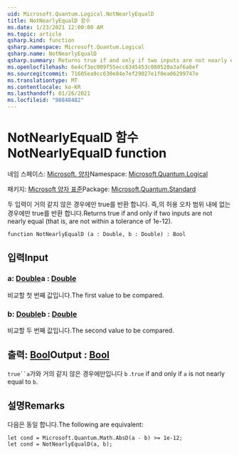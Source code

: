 ```yaml
---
uid: Microsoft.Quantum.Logical.NotNearlyEqualD
title: NotNearlyEqualD 함수
ms.date: 1/23/2021 12:00:00 AM
ms.topic: article
qsharp.kind: function
qsharp.namespace: Microsoft.Quantum.Logical
qsharp.name: NotNearlyEqualD
qsharp.summary: Returns true if and only if two inputs are not nearly equal (that is, are not within a tolerance of 1e-12).
ms.openlocfilehash: 6e4cf3ec009f55ecc6345453c080520a3af6a8ef
ms.sourcegitcommit: 71605ea9cc630e84e7ef29027e1f0ea06299747e
ms.translationtype: MT
ms.contentlocale: ko-KR
ms.lasthandoff: 01/26/2021
ms.locfileid: "98848482"
---
```

# <a name="notnearlyequald-function"></a><span data-ttu-id="75a4a-102">NotNearlyEqualD 함수</span><span class="sxs-lookup"><span data-stu-id="75a4a-102">NotNearlyEqualD function</span></span>

<span data-ttu-id="75a4a-103">네임 스페이스: [Microsoft. 양자](xref:Microsoft.Quantum.Logical)</span><span class="sxs-lookup"><span data-stu-id="75a4a-103">Namespace: [Microsoft.Quantum.Logical](xref:Microsoft.Quantum.Logical)</span></span>

<span data-ttu-id="75a4a-104">패키지: [Microsoft 양자 표준](https://nuget.org/packages/Microsoft.Quantum.Standard)</span><span class="sxs-lookup"><span data-stu-id="75a4a-104">Package: [Microsoft.Quantum.Standard](https://nuget.org/packages/Microsoft.Quantum.Standard)</span></span>


<span data-ttu-id="75a4a-105">두 입력이 거의 같지 않은 경우에만 true를 반환 합니다. 즉,의 허용 오차 범위 내에 없는 경우에만 true를 반환 합니다.</span><span class="sxs-lookup"><span data-stu-id="75a4a-105">Returns true if and only if two inputs are not nearly equal (that is, are not within a tolerance of 1e-12).</span></span>

```qsharp
function NotNearlyEqualD (a : Double, b : Double) : Bool
```


## <a name="input"></a><span data-ttu-id="75a4a-106">입력</span><span class="sxs-lookup"><span data-stu-id="75a4a-106">Input</span></span>

### <a name="a--double"></a><span data-ttu-id="75a4a-107">a: [Double](xref:microsoft.quantum.lang-ref.double)</span><span class="sxs-lookup"><span data-stu-id="75a4a-107">a : [Double](xref:microsoft.quantum.lang-ref.double)</span></span>

<span data-ttu-id="75a4a-108">비교할 첫 번째 값입니다.</span><span class="sxs-lookup"><span data-stu-id="75a4a-108">The first value to be compared.</span></span>


### <a name="b--double"></a><span data-ttu-id="75a4a-109">b: [Double](xref:microsoft.quantum.lang-ref.double)</span><span class="sxs-lookup"><span data-stu-id="75a4a-109">b : [Double](xref:microsoft.quantum.lang-ref.double)</span></span>

<span data-ttu-id="75a4a-110">비교할 두 번째 값입니다.</span><span class="sxs-lookup"><span data-stu-id="75a4a-110">The second value to be compared.</span></span>



## <a name="output--bool"></a><span data-ttu-id="75a4a-111">출력: [Bool](xref:microsoft.quantum.lang-ref.bool)</span><span class="sxs-lookup"><span data-stu-id="75a4a-111">Output : [Bool](xref:microsoft.quantum.lang-ref.bool)</span></span>

<span data-ttu-id="75a4a-112">`true``a`가와 거의 같지 않은 경우에만입니다 `b` .</span><span class="sxs-lookup"><span data-stu-id="75a4a-112">`true` if and only if `a` is not nearly equal to `b`.</span></span>

## <a name="remarks"></a><span data-ttu-id="75a4a-113">설명</span><span class="sxs-lookup"><span data-stu-id="75a4a-113">Remarks</span></span>

<span data-ttu-id="75a4a-114">다음은 동일 합니다.</span><span class="sxs-lookup"><span data-stu-id="75a4a-114">The following are equivalent:</span></span>

```qsharp
let cond = Microsoft.Quantum.Math.AbsD(a - b) >= 1e-12;
let cond = NotNearlyEqualD(a, b);
```